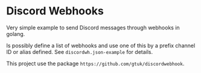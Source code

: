 # Discord Webhooks

Very simple example to send Discord messages through webhooks in golang.

Is possibly define a list of webhooks and use one of this by a prefix channel ID or alias defined. See `discordwh.json-example` for details.

This project use the package `https://github.com/gtuk/discordwebhook`.
